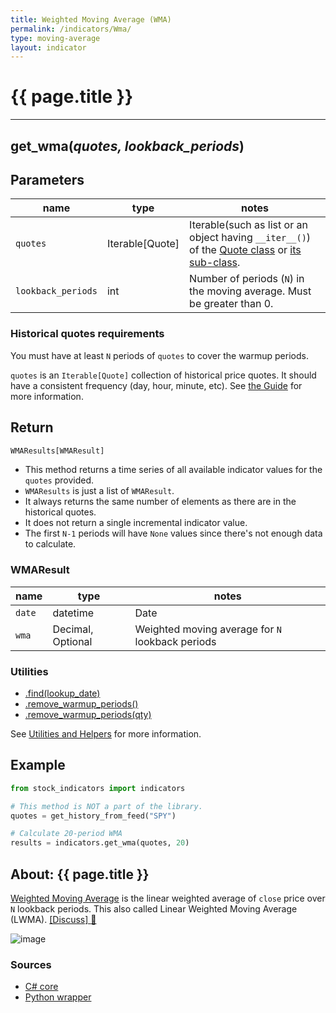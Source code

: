 ```yaml
---
title: Weighted Moving Average (WMA)
permalink: /indicators/Wma/
type: moving-average
layout: indicator
---
```


# {{ page.title }}
<hr>

## **get_wma**(*quotes, lookback_periods*)
    
## Parameters

| name | type | notes
| -- |-- |--
| `quotes` | Iterable[Quote] | Iterable(such as list or an object having `__iter__()`) of the [Quote class]({{site.baseurl}}/guide/#historical-quotes) or [its sub-class]({{site.baseurl}}/guide/#using-custom-quote-classes).
| `lookback_periods` | int | Number of periods (`N`) in the moving average.  Must be greater than 0.

### Historical quotes requirements

You must have at least `N` periods of `quotes` to cover the warmup periods.

`quotes` is an `Iterable[Quote]` collection of historical price quotes.  It should have a consistent frequency (day, hour, minute, etc).  See [the Guide]({{site.baseurl}}/guide/#historical-quotes) for more information.

## Return

```python
WMAResults[WMAResult]
```

- This method returns a time series of all available indicator values for the `quotes` provided.
- `WMAResults` is just a list of `WMAResult`.
- It always returns the same number of elements as there are in the historical quotes.
- It does not return a single incremental indicator value.
- The first `N-1` periods will have `None` values since there's not enough data to calculate.

### WMAResult

| name | type | notes
| -- |-- |--
| `date` | datetime | Date
| `wma` | Decimal, Optional | Weighted moving average for `N` lookback periods

### Utilities

- [.find(lookup_date)]({{site.baseurl}}/utilities#find-indicator-result-by-date)
- [.remove_warmup_periods()]({{site.baseurl}}/utilities#remove-warmup-periods)
- [.remove_warmup_periods(qty)]({{site.baseurl}}/utilities#remove-warmup-periods)

See [Utilities and Helpers]({{site.baseurl}}/utilities#utilities-for-indicator-results) for more information.

## Example

```python
from stock_indicators import indicators

# This method is NOT a part of the library.
quotes = get_history_from_feed("SPY")

# Calculate 20-period WMA
results = indicators.get_wma(quotes, 20)
```

## About: {{ page.title }}

[Weighted Moving Average](https://en.wikipedia.org/wiki/Moving_average#Weighted_moving_average) is the linear weighted average of `close` price over `N` lookback periods.  This also called Linear Weighted Moving Average (LWMA).
[[Discuss] :speech_balloon:]({{site.github.base_repository_url}}/discussions/227 "Community discussion about this indicator")

![image]({{site.charturl}}/Wma.png)

### Sources

- [C# core]({{site.base_sourceurl}}/s-z/Wma/Wma.cs)
- [Python wrapper]({{site.sourceurl}}/wma.py)
